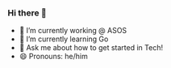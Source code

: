 ### Hi there 👋

- 🔭 I’m currently working @ ASOS
- 🌱 I’m currently learning Go
- 💬 Ask me about how to get started in Tech! 
- 😄 Pronouns: he/him
